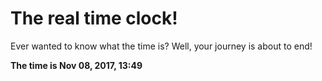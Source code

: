 # The real time clock!

Ever wanted to know what the time is? Well, your journey is about to end!

**The time is Nov 08, 2017, 13:49**